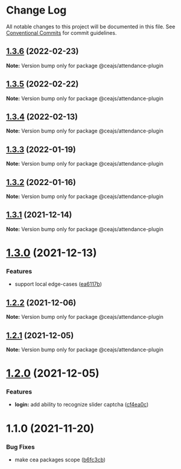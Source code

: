 # Change Log

All notable changes to this project will be documented in this file.
See [Conventional Commits](https://conventionalcommits.org) for commit guidelines.

## [1.3.6](https://github.com/ceajs/cea/compare/@ceajs/attendance-plugin@1.3.5...@ceajs/attendance-plugin@1.3.6) (2022-02-23)

**Note:** Version bump only for package @ceajs/attendance-plugin





## [1.3.5](https://github.com/ceajs/cea/compare/@ceajs/attendance-plugin@1.3.4...@ceajs/attendance-plugin@1.3.5) (2022-02-22)

**Note:** Version bump only for package @ceajs/attendance-plugin





## [1.3.4](https://github.com/ceajs/cea/compare/@ceajs/attendance-plugin@1.3.3...@ceajs/attendance-plugin@1.3.4) (2022-02-13)

**Note:** Version bump only for package @ceajs/attendance-plugin





## [1.3.3](https://github.com/ceajs/cea/compare/@ceajs/attendance-plugin@1.3.2...@ceajs/attendance-plugin@1.3.3) (2022-01-19)

**Note:** Version bump only for package @ceajs/attendance-plugin





## [1.3.2](https://github.com/ceajs/cea/compare/@ceajs/attendance-plugin@1.3.1...@ceajs/attendance-plugin@1.3.2) (2022-01-16)

**Note:** Version bump only for package @ceajs/attendance-plugin





## [1.3.1](https://github.com/ceajs/cea/compare/@ceajs/attendance-plugin@1.3.0...@ceajs/attendance-plugin@1.3.1) (2021-12-14)

**Note:** Version bump only for package @ceajs/attendance-plugin





# [1.3.0](https://github.com/ceajs/cea/compare/@ceajs/attendance-plugin@1.2.2...@ceajs/attendance-plugin@1.3.0) (2021-12-13)


### Features

* support local edge-cases ([ea6117b](https://github.com/ceajs/cea/commit/ea6117b4a89e090051de4241c8e104487be02645))





## [1.2.2](https://github.com/ceajs/cea/compare/@ceajs/attendance-plugin@1.2.1...@ceajs/attendance-plugin@1.2.2) (2021-12-06)

**Note:** Version bump only for package @ceajs/attendance-plugin





## [1.2.1](https://github.com/ceajs/cea/compare/@ceajs/attendance-plugin@1.2.0...@ceajs/attendance-plugin@1.2.1) (2021-12-05)

**Note:** Version bump only for package @ceajs/attendance-plugin





# [1.2.0](https://github.com/ceajs/cea/compare/@ceajs/attendance-plugin@1.1.0...@ceajs/attendance-plugin@1.2.0) (2021-12-05)


### Features

* **login:** add ability to recognize slider captcha ([cf4ea0c](https://github.com/ceajs/cea/commit/cf4ea0c8f016a52382fed7b42bb34170ba2a5b7e))





# 1.1.0 (2021-11-20)

### Bug Fixes

- make cea packages scope ([b6fc3cb](https://github.com/ceajs/cea/commit/b6fc3cba59e34db8aa9751ec09e30ac2a0f33812))
